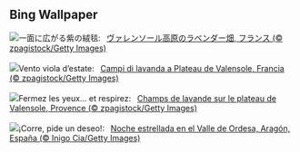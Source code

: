 ## Bing Wallpaper
![](https://www.bing.com/th?id=OHR.FranceLavender_JA-JP2202328070_UHD.jpg&w=1000)一面に広がる紫の絨毯:&nbsp;&ensp;[ヴァレンソール高原のラベンダー畑, フランス (© zpagistock/Getty Images)](https://www.bing.com/th?id=OHR.FranceLavender_JA-JP2202328070_UHD.jpg)
<br><br/>
![](https://www.bing.com/th?id=OHR.FranceLavender_IT-IT7177980672_UHD.jpg&w=1000)Vento viola d’estate:&nbsp;&ensp;[Campi di lavanda a Plateau de Valensole, Francia (© zpagistock/Getty Images)](https://www.bing.com/th?id=OHR.FranceLavender_IT-IT7177980672_UHD.jpg)
<br><br/>
![](https://www.bing.com/th?id=OHR.FranceLavender_FR-FR3750510454_UHD.jpg&w=1000)Fermez les yeux… et respirez:&nbsp;&ensp;[Champs de lavande sur le plateau de Valensole, Provence (© zpagistock/Getty Images)](https://www.bing.com/th?id=OHR.FranceLavender_FR-FR3750510454_UHD.jpg)
<br><br/>
![](https://www.bing.com/th?id=OHR.PerseidasAragon_ES-ES4625376331_UHD.jpg&w=1000)¡Corre, pide un deseo!:&nbsp;&ensp;[Noche estrellada en el Valle de Ordesa, Aragón, España (© Inigo Cia/Getty Images)](https://www.bing.com/th?id=OHR.PerseidasAragon_ES-ES4625376331_UHD.jpg)
<br><br/>
